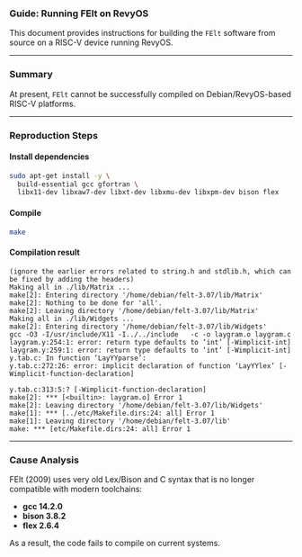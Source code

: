 ### **Guide: Running FElt on RevyOS**

This document provides instructions for building the `FElt` software from source on a RISC-V device running RevyOS.

---

### **Summary**

At present, `FElt` cannot be successfully compiled on Debian/RevyOS-based RISC-V platforms.

---

### **Reproduction Steps**

#### Install dependencies

```bash
sudo apt-get install -y \
  build-essential gcc gfortran \
  libx11-dev libxaw7-dev libxt-dev libxmu-dev libxpm-dev bison flex
```

#### Compile

```bash
make
```

#### Compilation result

```text
(ignore the earlier errors related to string.h and stdlib.h, which can be fixed by adding the headers)
Making all in ./lib/Matrix ...
make[2]: Entering directory '/home/debian/felt-3.07/lib/Matrix'
make[2]: Nothing to be done for 'all'.
make[2]: Leaving directory '/home/debian/felt-3.07/lib/Matrix'
Making all in ./lib/Widgets ...
make[2]: Entering directory '/home/debian/felt-3.07/lib/Widgets'
gcc -O3 -I/usr/include/X11 -I../../include   -c -o laygram.o laygram.c
laygram.y:254:1: error: return type defaults to ‘int’ [-Wimplicit-int]
laygram.y:259:1: error: return type defaults to ‘int’ [-Wimplicit-int]
y.tab.c: In function ‘LayYYparse’:
y.tab.c:272:26: error: implicit declaration of function ‘LayYYlex’ [-Wimplicit-function-declaration]

y.tab.c:313:5:? [-Wimplicit-function-declaration]
make[2]: *** [<builtin>: laygram.o] Error 1
make[2]: Leaving directory '/home/debian/felt-3.07/lib/Widgets'
make[1]: *** [../etc/Makefile.dirs:24: all] Error 1
make[1]: Leaving directory '/home/debian/felt-3.07/lib'
make: *** [etc/Makefile.dirs:24: all] Error 1
```

---

### **Cause Analysis**

FElt (2009) uses very old Lex/Bison and C syntax that is no longer compatible with modern toolchains:

* **gcc 14.2.0**
* **bison 3.8.2**
* **flex 2.6.4**

As a result, the code fails to compile on current systems.
